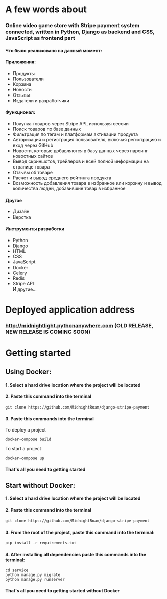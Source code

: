 # A few words about
### Online video game store with Stripe payment system connected, written in Python, Django as backend and CSS, JavaScript as frontend part
#### Что было реализовано на данный момент:
#### Приложения:
<ul>
    <li>Продукты</li>
    <li>Пользователи</li>
    <li>Корзина</li>
    <li>Новости</li>
    <li>Отзывы</li>
    <li>Издатели и разработчики</li>
</ul>

#### Функционал:
<ul>
    <li>Покупка товаров через Stripe API, используя сессии</li>
    <li>Поиск товаров по базе данных</li>
    <li>Фильтрация по тэгам и платформам активации продукта</li>
    <li>Авторизация и регистрация пользователя, включая регистрацию и вход через GitHub</li>
    <li>Новости, которые добавляются в базу данных через парсинг новостных сайтов</li>
    <li>Вывод скриншотов, трейлеров и всей полной информации на странице товара</li>
    <li>Отзывы об товаре</li>
    <li>Расчет и вывод среднего рейтинга продукта</li>
    <li>Возможность добавления товара в избранное или корзину и вывод количества людей, добавившие товар в избранное</li>
</ul>

#### Другое
<ul>
    <li>Дизайн</li>
    <li>Верстка</li>
</ul>

#### Инструменты разработки
<ul>
    <li>Python</li>
    <li>Django</li>
    <li>HTML</li>
    <li>CSS</li>
    <li>JavaScript</li>
    <li>Docker</li>
    <li>Celery</li>
    <li>Redis</li>
    <li>Stripe API</li>
    И другие...
</ul>

# Deployed application address
### http://midnightlight.pythonanywhere.com (OLD RELEASE, NEW RELEASE IS COMING SOON)
# Getting started
## Using Docker:
#### 1. Select a hard drive location where the project will be located

#### 2. Paste this command into the terminal

    git clone https://github.com/MidnightRoam/django-stripe-payment

#### 3. Paste this commands into the terminal
To deploy a project

    docker-compose build
To start a project

    docker-compose up

#### That's all you need to getting started


## Start without Docker:
#### 1. Select a hard drive location where the project will be located

#### 2. Paste this command into the terminal

    git clone https://github.com/MidnightRoam/django-stripe-payment

#### 3. From the root of the project, paste this command into the terminal:

    pip install -r requirements.txt

#### 4. After installing all dependencies paste this commands into the terminal:
    
    cd service 
    python manage.py migrate
    python manage.py runserver

#### That's all you need to getting started without Docker
